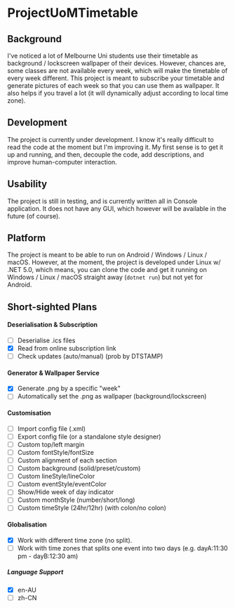 # ProjectUoMTimetable
## Background
I've noticed a lot of Melbourne Uni students use their timetable as background / lockscreen wallpaper of their devices. However, chances are, some classes are not available every week, which will make the timetable of every week different. This project is meant to subscribe your timetable and generate pictures of each week so that you can use them as wallpaper.
It also helps if you travel a lot (it will dynamically adjust according to local time zone).

## Development
The project is currently under development. I know it's really difficult to read the code at the moment but I'm improving it. My first sense is to get it up and running, and then, decouple the code, add descriptions, and improve human-computer interaction.

## Usability
The project is still in testing, and is currently written all in Console application. It does not have any GUI, which however will be available in the future (of course).

## Platform
The project is meant to be able to run on Android / Windows / Linux / macOS.
However, at the moment, the project is developed under Linux w/ .NET 5.0, which means, you can clone the code and get it running on Windows / Linux / macOS straight away (```dotnet run```) but not yet for Android.

## Short-sighted Plans
#### Deserialisation & Subscription
- [ ] Deserialise .ics files
- [x] Read from online subscription link
- [ ] Check updates (auto/manual) (prob by DTSTAMP)
#### Generator & Wallpaper Service
- [x] Generate .png by a specific "week"
- [ ] Automatically set the .png as wallpaper (background/lockscreen)
#### Customisation
- [ ] Import config file (.xml)
- [ ] Export config file (or a standalone style designer)
- [ ] Custom top/left margin
- [ ] Custom fontStyle/fontSize
- [ ] Custom alignment of each section
- [ ] Custom background (solid/preset/custom)
- [ ] Custom lineStyle/lineColor
- [ ] Custom eventStyle/eventColor
- [ ] Show/Hide week of day indicator
- [ ] Custom monthStyle (number/short/long)
- [ ] Custom timeStyle (24hr/12hr) (with colon/no colon)
#### Globalisation
- [x] Work with different time zone (no split).
- [ ] Work with time zones that splits one event into two days (e.g. dayA:11:30 pm - dayB:12:30 am)
##### Language Support
- [x] en-AU
- [ ] zh-CN